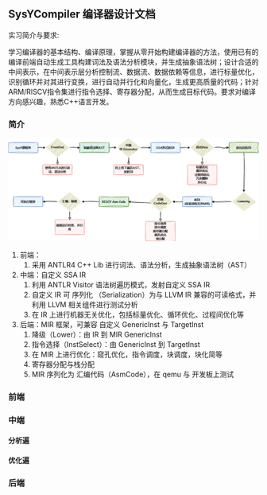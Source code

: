 ## SysYCompiler 编译器设计文档

实习简介与要求:

学习编译器的基本结构、编译原理，掌握从零开始构建编译器的方法，使用已有的编译前端自动生成工具构建词法及语法分析模块，并生成抽象语法树；设计合适的中间表示，在中间表示层分析控制流、数据流、数据依赖等信息，进行标量优化，识别循环并对其进行变换，进行自动并行化和向量化，生成更高质量的代码；针对ARM/RISCV指令集进行指令选择、寄存器分配，从而生成目标代码。要求对编译方向感兴趣，熟悉C++语言开发。

### 简介

![workflow](workflow.png)

1. 前端：
   1. 采用 ANTLR4 C++ Lib 进行词法、语法分析，生成抽象语法树（AST）
2. 中端：自定义 SSA IR
   1. 利用 ANTLR Visitor 语法树遍历模式，发射自定义 SSA IR
   2. 自定义 IR 可 序列化 （Serialization）为与 LLVM IR 兼容的可读格式，并利用 LLVM 相关组件进行测试分析
   3. 在 IR 上进行机器无关优化，包括标量优化、循环优化、过程间优化等
3. 后端：MIR 框架，可兼容 自定义 GenericInst 与 TargetInst 
   1. 降级（Lower）：由 IR 到 MIR GenericInst
   2. 指令选择（InstSelect）：由 GenericInst 到 TargetInst
   3. 在 MIR 上进行优化：窥孔优化，指令调度，块调度，块化简等
   4. 寄存器分配与栈分配
   5. MIR 序列化为 汇编代码（AsmCode），在 qemu 与 开发板上测试

### 前端


### 中端

#### 分析遍

#### 优化遍

### 后端